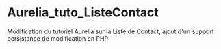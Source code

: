 # Aurelia_tuto_ListeContact
Modification du tutoriel Aurelia sur la Liste de Contact, ajout d'un support persistance de modification en PHP
